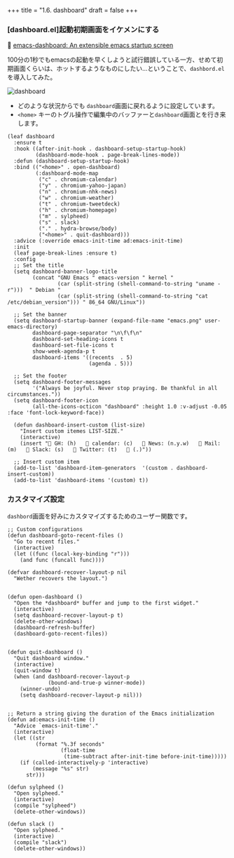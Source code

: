 +++
title = "1.6. dashboard"
draft = false
+++

### [dashboard.el]起動初期画面をイケメンにする
🔗 [emacs-dashboard: An extensible emacs startup screen](https://github.com/emacs-dashboard/emacs-dashboard) 

100分の1秒でもemacsの起動を早くしようと試行錯誤している一方、せめて初期画面くらいは、ホットするようなものにしたい…ということで、`dashbord.el` を導入してみた。


![dashboard](https://camo.githubusercontent.com/de931cfbad673c47366b2a3cd8d0aa7eede1ae13899512c0d51ba731866d5c40/68747470733a2f2f6c6976652e737461746963666c69636b722e636f6d2f36353533352f35313633313934363035335f623964383438613335375f622e6a7067) 

* どのような状況からでも `dashboard`画面に戻れるように設定しています。
* `<home>` キーのトグル操作で編集中のバッファーと`dashboard`画面とを行き来します。

```elisp
(leaf dashboard
  :ensure t
  :hook ((after-init-hook . dashboard-setup-startup-hook)
		 (dashboard-mode-hook . page-break-lines-mode))
  :defun (dashboard-setup-startup-hook)
  :bind (("<home>" . open-dashboard)
		 (:dashboard-mode-map
		  ("c" . chromium-calendar)
		  ("y" . chromium-yahoo-japan)
		  ("n" . chromium-nhk-news)
		  ("w" . chromium-weather)
		  ("t" . chromium-tweetdeck)
		  ("h" . chromium-homepage)
		  ("m" . sylpheed)
		  ("s" . slack)
		  ("." . hydra-browse/body)
		  ("<home>" . quit-dashboard)))
  :advice (:override emacs-init-time ad:emacs-init-time)
  :init
  (leaf page-break-lines :ensure t)
  :config
  ;; Set the title
  (setq dashboard-banner-logo-title
		(concat "GNU Emacs " emacs-version " kernel "
				(car (split-string (shell-command-to-string "uname -r")))  " Debian "
				(car (split-string (shell-command-to-string "cat /etc/debian_version"))) " 86_64 GNU/Linux"))

  ;; Set the banner
  (setq dashboard-startup-banner (expand-file-name "emacs.png" user-emacs-directory)
		dashboard-page-separator "\n\f\f\n"
		dashboard-set-heading-icons t
		dashboard-set-file-icons t
		show-week-agenda-p t
		dashboard-items '((recents  . 5)
						  (agenda . 5)))

  ;; Set the footer
  (setq dashboard-footer-messages
		'("Always be joyful. Never stop praying. Be thankful in all circumstances."))
  (setq dashboard-footer-icon
		(all-the-icons-octicon "dashboard" :height 1.0 :v-adjust -0.05 :face 'font-lock-keyword-face))

  (defun dashboard-insert-custom (list-size)
	"Insert custom itemes LIST-SIZE."
	(interactive)
	(insert " GH: (h)    calendar: (c)    News: (n.y.w)    Mail: (m)    Slack: (s)    Twitter: (t)    (.)"))

  ;; Insert custom item
  (add-to-list 'dashboard-item-generators  '(custom . dashboard-insert-custom))
  (add-to-list 'dashboard-items '(custom) t))
```

### カスタマイズ設定
`dashbord`画面を好みにカスタマイズするためのユーザー関数です。

```elisp
;; Custom configurations
(defun dashboard-goto-recent-files ()
  "Go to recent files."
  (interactive)
  (let ((func (local-key-binding "r")))
    (and func (funcall func))))

(defvar dashboard-recover-layout-p nil
  "Wether recovers the layout.")


(defun open-dashboard ()
  "Open the *dashboard* buffer and jump to the first widget."
  (interactive)
  (setq dashboard-recover-layout-p t)
  (delete-other-windows)
  (dashboard-refresh-buffer)
  (dashboard-goto-recent-files))


(defun quit-dashboard ()
  "Quit dashboard window."
  (interactive)
  (quit-window t)
  (when (and dashboard-recover-layout-p
			 (bound-and-true-p winner-mode))
    (winner-undo)
    (setq dashboard-recover-layout-p nil)))


;; Return a string giving the duration of the Emacs initialization
(defun ad:emacs-init-time ()
  "Advice `emacs-init-time'."
  (interactive)
  (let ((str
		 (format "%.3f seconds"
				 (float-time
				  (time-subtract after-init-time before-init-time)))))
	(if (called-interactively-p 'interactive)
		(message "%s" str)
	  str)))

(defun sylpheed ()
  "Open sylpheed."
  (interactive)
  (compile "sylpheed")
  (delete-other-windows))

(defun slack ()
  "Open sylpheed."
  (interactive)
  (compile "slack")
  (delete-other-windows))
```
